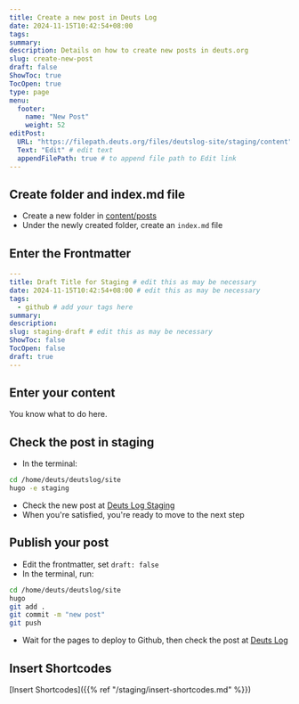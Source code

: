 ```yaml
---
title: Create a new post in Deuts Log
date: 2024-11-15T10:42:54+08:00 
tags: 
summary: 
description: Details on how to create new posts in deuts.org
slug: create-new-post
draft: false
ShowToc: true
TocOpen: true
type: page
menu: 
  footer:
    name: "New Post"
    weight: 52
editPost:
  URL: "https://filepath.deuts.org/files/deutslog-site/staging/content"
  Text: "Edit" # edit text
  appendFilePath: true # to append file path to Edit link
---
```

## Create folder and index.md file
- Create a new folder in [content/posts](https://filepath.deuts.org/files/deutslog-site/content/posts/)
- Under the newly created folder, create an `index.md` file

## Enter the Frontmatter
```yml
---
title: Draft Title for Staging # edit this as may be necessary
date: 2024-11-15T10:42:54+08:00 # edit this as may be necessary
tags:
  - github # add your tags here
summary: 
description: 
slug: staging-draft # edit this as may be necessary
ShowToc: false
TocOpen: false
draft: true
---
```
## Enter your content
You know what to do here.

## Check the post in staging
- In the terminal:
```bash
cd /home/deuts/deutslog/site
hugo -e staging
```
- Check the new post at [Deuts Log Staging](https://staging.deuts.org)
- When you're satisfied, you're ready to move to the next step

## Publish your post
- Edit the frontmatter, set `draft: false`
- In the terminal, run:
```bash
cd /home/deuts/deutslog/site
hugo
git add .
git commit -m "new post"
git push
```
- Wait for the pages to deploy to Github, then  check the post at [Deuts Log](https://deuts.org)

## Insert Shortcodes
[Insert Shortcodes]({{% ref "/staging/insert-shortcodes.md" %}})